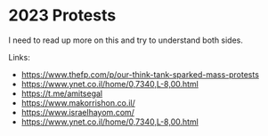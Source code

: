 # 2023 Protests
I need to read up more on this and try to understand both sides.

Links:
* https://www.thefp.com/p/our-think-tank-sparked-mass-protests
* https://www.ynet.co.il/home/0,7340,L-8,00.html
* https://t.me/amitsegal
* https://www.makorrishon.co.il/
* https://www.israelhayom.com/
* https://www.ynet.co.il/home/0,7340,L-8,00.html
